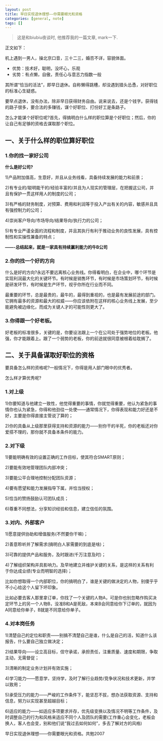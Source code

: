 ```yaml
---
layout: post
title: 早日实现退休理想——你需要眼光和资格
categories: [general, note]
tags: []
---
```


> 这是和biubiu夜谈时, 他推荐我的一篇文章, mark一下.

正文如下：

机上遇到一男人，操北京口音，三十二三，婚否不详，容貌体面。

* 优势：技术好，聪明，没坏心，乐观
* 劣势：有点懒，自傲，责任心与意志力指数一般

其所谓“恰当的活法”，即早日退休。自称懒得跳槽，却没遇到猎头怂恿，对好职位的标准心生疑惑。

要早点退休，没有办法，除非早日获得财务自由。说来说去，还是个钱字。获得钱的路子很多，要合法的多赚钱，谋个好职位、打份好工是条路子。

怎么才能谋个好职位呢?首先，得搞明白什么样的职位算是个好职位；然后，你的让自己有足够的资格去谋取那个职位。

## 一、关于什么样的职位算好职位

### 1.你的找一家好公司

**什么是好公司?**

1)产品附加值高，生意好，并且从业务线看，具备持续发展的能力和前景；

2)有专业的/聪明能干的/经验丰富的/并且为人现实的管理层，在把握这公司，并且有保护一贯这样用人的制度的公司；

3)有严格的财务制度，对预算、费用和利润等于投入产出有关的内容，敏感并且具有强控制力的公司；

4)崇尚客户导向/市场导向/结果导向/执行力的公司；

5)有专业严谨全面的流程和制度，并且其执行有利于推动业务的良性发展，具有控制性和实操性兼备的特点；

**——-总结起来，就是一家具有持续赢利能力的牛B公司**

### 2.你的找一个好的方向

什么是好的方向?永远不要远离核心业务线。你得看明白，在企业中，哪个环节是实现利润最大化的关键环节。有时候是销售环节，有时候是市场策划环节，有时候是研发环节，有时候是生产环节，视乎你所在行业而不同。

最重要的环节，总是最贵的，最牛的，最得到重视的，也是最有发展前途的部门。它拥有最多的资源和最大的权威——你应该依附在这样的核心业务线上发展，至少能避免被边缘化，而成为关键人才的可能性则更大了。

### 3.你得跟一个好老板。

好老板的标准很多，关键的是，你要设法跟上一个在公司处于强势地位的老板。他强，你才能跟着上。跟了一个弱势的老板，你的前途就很同意被根着给耽搁了。

## 二、关于具备谋取好职位的资格

要具备怎么样的资格呢?一般情况下，你得是用人部门眼中的优秀者。

怎么样才算优秀呢?

### 1.对上级

1)你要知道与他建立一致性，他觉得重要的事情，你就觉得重要，他认为紧急的事情你也认为紧急，你得和他劲往一处使——通常情况下，你得表现和能力好还是不好，主要是你得直接主管说了算的；

2)你的具备从上级那里获得支持和资源的能力——别你干的半死，你的老板还对你爱搭不理的，那你就不具备本条件的能力。

### 2.对下级

1)要能明确有效的设置正确的工作目标，使其符合SMART原则；

2)要能有效地管理团队内部冲突；

3)要能公平合理地控制分配团队资源；

4)要有愿望和能力发展指导下属，并恰当授权；

5)恰当的赞扬鼓励认可团队成员；

6)尊重不同想法，分享知识经验和信息，建立信任的氛围。

### 3.对内、外部客户

1)愿意提供协助和增值服务(不然要你干嘛)；

2)善意聆听并了解需求(搞明白人家需要的到底是啥)；

3)可靠的提供产品和服务，及时跟进(千万注意及时)；

4)了解组织架构并具影响力。及早地建立并维护关键的关系，是这样的关系有利于你达成业绩(专业而明智的选择)；

比如你想取得一个内部职位，你的搞明白了，谁是关键的做决定的人物，别傻乎乎不小心给这个人留下坏印象。

比如必要去客人那里拿订单，你找了一个关键的人物A，可是你也别忽略作购买决定环节上的另一个人物B，没准B和A是死敌，本来B会同意给你下订单的，就因为A同意给你单子，B就是不同意给你单子。

### 4.对本岗任务

1)清楚自己的定位和职责——别搞不清楚自己是谁，什么是自己的活，知道什么该报告，什么要自己独立做决定；

2)结果导向——设立高目标，信守承诺，承担责任，注重质量、速度和期限，争取主动，无需督促；

3)清晰的制定业务计划并有效实施；

4)学习能力——愿意学，坚持学，及时了解行业趋势/竞争状况和技术更新，并学以致用；

5)承受压力的能力——严峻的工作条件下，能坚忍不拔，想办法获取资源、支持和信息，努力以实现甚至超越目标；

6)适应的能力——如适应多项要求并存，优先级变换以及情况不明等工作条件，及时调整自己的行为和风格来适应不同个人及团队的需要(工作重心会变化，老板会换人，客人也会变，别和他们说“我过去如何如何”，多去了解对方的风格)

早日实现退休理想——你需要眼光和资格。共勉2007
